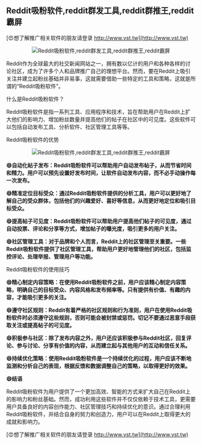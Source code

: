 ## **Reddit吸粉软件,reddit群发工具,reddit群推王,reddit霸屏**

[😍想了解推广相关软件的朋友请登录 http://www.vst.tw](http://www.vst.tw)

 <center><img src="https://vst.tw/MP4/tuiguang/png/6.png" alt="Reddit吸粉软件,reddit群发工具,reddit群推王,reddit霸屏"></center>

Reddit作为全球最大的社交新闻网站之一，拥有数以亿计的用户和各种各样的讨论社区，成为了许多个人和品牌推广自己的理想平台。然而，要在Reddit上吸引关注并建立起粉丝基础并非易事，这就需要借助一些特定的工具和策略，这就是所谓的“Reddit吸粉软件”。

什么是Reddit吸粉软件？

Reddit吸粉软件是指一系列工具、应用程序和技术，旨在帮助用户在Reddit上扩大他们的影响力、增加粉丝数量并提高他们的帖子在社区中的可见度。这些软件可以包括自动发布工具、分析软件、社区管理工具等等。

Reddit吸粉软件的优势

 <center><img src="https://vst.tw/MP4/tuiguang/png/0.png" alt="Reddit吸粉软件,reddit群发工具,reddit群推王,reddit霸屏"></center>

**😄自动化帖子发布：Reddit吸粉软件可以帮助用户自动发布帖子，从而节省时间和精力。用户可以预先设置好发布时间，让软件自动发布内容，而不必手动操作每一次发布。**

**😄精准定位目标受众：通过Reddit吸粉软件提供的分析工具，用户可以更好地了解自己的受众群体，包括他们的兴趣爱好、喜好等信息，从而更好地定位和吸引目标受众。**

**😄提高帖子可见度：Reddit吸粉软件可以帮助用户提高他们帖子的可见度，通过自动投票、评论和分享等方式，增加帖子的曝光度，吸引更多的用户关注。**

**😄社区管理工具：对于品牌和个人而言，Reddit上的社区管理至关重要。一些Reddit吸粉软件提供了社区管理工具，帮助用户更好地管理他们的社区，包括监控评论、处理举报、管理用户等功能。**

Reddit吸粉软件的使用技巧

**😄精心制定内容策略：在使用Reddit吸粉软件之前，用户应该精心制定内容策略，明确自己的目标受众、内容风格和发布频率等。只有提供有价值、有趣的内容，才能吸引更多的关注。**

**😄遵守社区规则：Reddit有着严格的社区规则和行为准则，用户在使用Reddit吸粉软件时必须遵守这些规则，否则可能会被封禁或惩罚。切记不要通过恶意手段获取关注或提高帖子的可见度。**

**😄积极参与社区：除了发布内容之外，用户还应该积极参与Reddit社区，回复评论、参与讨论、分享有价值的内容，从而建立起与其他用户的互动和信任关系。**

**😄持续优化策略：使用Reddit吸粉软件是一个持续优化的过程，用户应该不断地监测和分析自己的表现，根据反馈和数据调整自己的策略，以取得更好的效果。**

**😄结语**

Reddit吸粉软件为用户提供了一个更加高效、智能的方式来扩大自己在Reddit上的影响力和粉丝基础。然而，成功利用这些软件并不仅仅依赖于技术工具，更需要用户具备良好的内容创作能力、社区管理技巧和持续优化的意识。通过合理利用Reddit吸粉软件，并结合自身的努力和创造力，用户可以在Reddit上取得更大的成就和影响力。

[😍想了解推广相关软件的朋友请登录 http://www.vst.tw](http://www.vst.tw)



